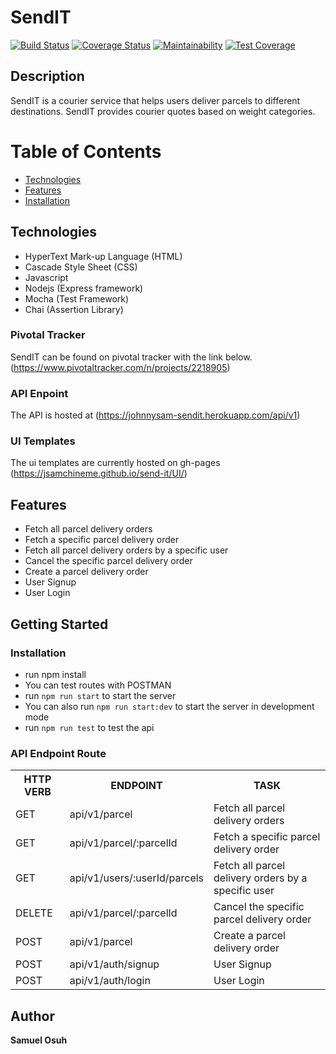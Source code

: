 # SendIT
[![Build Status](https://travis-ci.org/jsamchineme/send-it.svg?branch=develop)](https://travis-ci.org/jsamchineme/send-it)
[![Coverage Status](https://coveralls.io/repos/github/jsamchineme/send-it/badge.svg)](https://coveralls.io/github/jsamchineme/send-it)
[![Maintainability](https://api.codeclimate.com/v1/badges/fb9ed5da54bcd9bf509e/maintainability)](https://codeclimate.com/github/jsamchineme/send-it/maintainability)
[![Test Coverage](https://api.codeclimate.com/v1/badges/fb9ed5da54bcd9bf509e/test_coverage)](https://codeclimate.com/github/jsamchineme/send-it/test_coverage)

## Description
SendIT is a courier service that helps users deliver parcels to different destinations. SendIT provides courier quotes based on weight categories.

# Table of Contents

 * [Technologies](#technologies)
 * [Features](#features)
 * [Installation](#installation)

## Technologies
* HyperText Mark-up Language (HTML)
* Cascade Style Sheet (CSS)
* Javascript
* Nodejs (Express framework)
* Mocha (Test Framework)
* Chai (Assertion Library)

### Pivotal Tracker
SendIT can be found on pivotal tracker with the link below.
(https://www.pivotaltracker.com/n/projects/2218905)

### API Enpoint
The API is hosted at (https://johnnysam-sendit.herokuapp.com/api/v1)

### UI Templates
The ui templates are currently hosted on gh-pages 
(https://jsamchineme.github.io/send-it/UI/)


## Features
- Fetch all parcel delivery orders
- Fetch a specific parcel delivery order
- Fetch all parcel delivery orders by a specific user
- Cancel the specific parcel delivery order
- Create a parcel delivery order
- User Signup
- User Login


## Getting Started
### Installation
- run npm install
- You can test routes with POSTMAN
- run `npm run start` to start the server
- You can also run `npm run start:dev` to start the server in development mode 
- run `npm run test` to test the api


### API Endpoint Route 
<table>
<tr><th>HTTP VERB</th><th>ENDPOINT</th><th>TASK</th></tr>

<tr><td>GET</td> <td>api/v1/parcel</td> <td> Fetch all parcel delivery orders</td></tr>

<tr><td>GET</td> <td>api/v1/parcel/:parcelId</td> <td> Fetch a specific parcel delivery order</td></tr>

<tr><td>GET</td> <td>api/v1/users/:userId/parcels</td> <td> Fetch all parcel delivery orders by a specific user </td></tr>

<tr><td>DELETE</td> <td>api/v1/parcel/:parcelId</td> <td> Cancel the specific parcel delivery order</td></tr> 

<tr><td>POST</td> <td>api/v1/parcel</td> <td> Create a parcel delivery order </td></tr>

<tr><td>POST</td> <td>api/v1/auth/signup</td> <td> User Signup </td></tr>

<tr><td>POST</td> <td>api/v1/auth/login</td> <td> User Login </td></tr>


</table>

## Author
**Samuel Osuh** 
